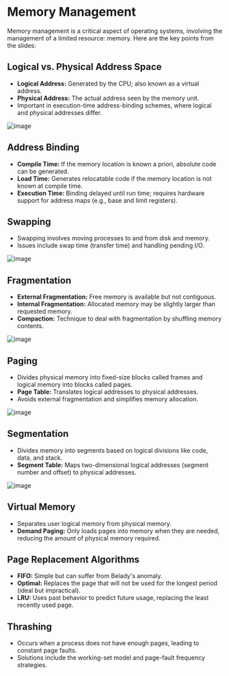 # Memory Management

Memory management is a critical aspect of operating systems, involving the management of a limited resource: memory. Here are the key points from the slides:

## Logical vs. Physical Address Space
- **Logical Address:** Generated by the CPU; also known as a virtual address.
- **Physical Address:** The actual address seen by the memory unit.
- Important in execution-time address-binding schemes, where logical and physical addresses differ.

![image](https://github.com/Frnasbukhari/compsci-notes/assets/64270666/7bc674bc-e4e3-42f7-ad93-d1215e6a08fc)

## Address Binding
- **Compile Time:** If the memory location is known a priori, absolute code can be generated.
- **Load Time:** Generates relocatable code if the memory location is not known at compile time.
- **Execution Time:** Binding delayed until run time; requires hardware support for address maps (e.g., base and limit registers).

## Swapping
- Swapping involves moving processes to and from disk and memory.
- Issues include swap time (transfer time) and handling pending I/O.

![image](https://github.com/Frnasbukhari/compsci-notes/assets/64270666/4e5fface-50dd-4622-a133-7e631dc0b6f9)


## Fragmentation
- **External Fragmentation:** Free memory is available but not contiguous.
- **Internal Fragmentation:** Allocated memory may be slightly larger than requested memory.
- **Compaction:** Technique to deal with fragmentation by shuffling memory contents.

![image](https://github.com/Frnasbukhari/compsci-notes/assets/64270666/eb59f3d6-bb96-4542-a1b4-93bc9609d77e)

## Paging
- Divides physical memory into fixed-size blocks called frames and logical memory into blocks called pages.
- **Page Table:** Translates logical addresses to physical addresses.
- Avoids external fragmentation and simplifies memory allocation.

![image](https://github.com/Frnasbukhari/compsci-notes/assets/64270666/cb282758-5b0e-49f9-be5d-d38da5156266)

## Segmentation
- Divides memory into segments based on logical divisions like code, data, and stack.
- **Segment Table:** Maps two-dimensional logical addresses (segment number and offset) to physical addresses.

![image](https://github.com/Frnasbukhari/compsci-notes/assets/64270666/46329240-4487-41bb-b05f-ecbeb080a4ef)

## Virtual Memory
- Separates user logical memory from physical memory.
- **Demand Paging:** Only loads pages into memory when they are needed, reducing the amount of physical memory required.

## Page Replacement Algorithms
- **FIFO:** Simple but can suffer from Belady's anomaly.
- **Optimal:** Replaces the page that will not be used for the longest period (ideal but impractical).
- **LRU:** Uses past behavior to predict future usage, replacing the least recently used page.

## Thrashing
- Occurs when a process does not have enough pages, leading to constant page faults.
- Solutions include the working-set model and page-fault frequency strategies.
